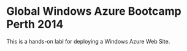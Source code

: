 Global Windows Azure Bootcamp Perth 2014
========================================

This is a hands-on labl for deploying a Windows Azure Web Site.

